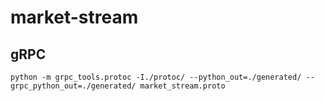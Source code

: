 # market-stream

## gRPC
```commandline
python -m grpc_tools.protoc -I./protoc/ --python_out=./generated/ --grpc_python_out=./generated/ market_stream.proto
```